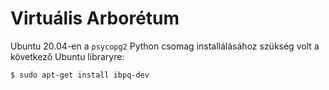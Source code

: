 # Virtuális Arborétum


Ubuntu 20.04-en a `psycopg2` Python csomag installálásához szükség volt a következő Ubuntu libraryre:

```shell
$ sudo apt-get install ibpq-dev
```

